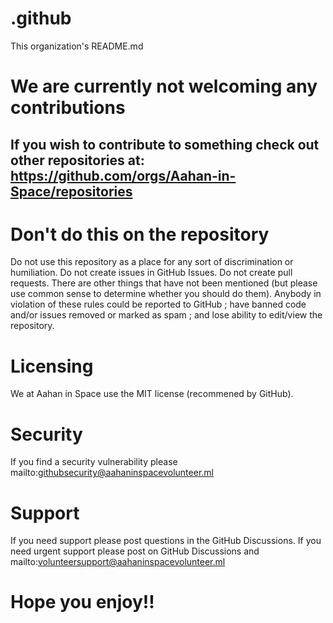 # .github
This organization's README.md
# We are currently not welcoming any contributions
## If you wish to contribute to something check out other repositories at: https://github.com/orgs/Aahan-in-Space/repositories
# Don't do this on the repository
Do not use this repository as a place for any sort of discrimination or humiliation.
Do not create issues in GitHub Issues.
Do not create pull requests.
There are other things that have not been mentioned (but please use common sense to determine whether you should do them).
Anybody in violation of these rules could be reported to GitHub ; have banned code and/or issues removed or marked as spam ; and lose ability to edit/view the repository.
# Licensing
We at Aahan in Space use the MIT license (recommened by GitHub).
# Security 
If you find a security vulnerability please mailto:githubsecurity@aahaninspacevolunteer.ml
# Support
If you need support please post questions in the GitHub Discussions.
If you need urgent support please post on GitHub Discussions and mailto:volunteersupport@aahaninspacevolunteer.ml
# Hope you enjoy!!
